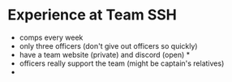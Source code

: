 # Experience at Team SSH

* comps every week
* only three officers (don't give out officers so quickly)
* have a team website (private) and discord (open)
  * 
* officers really support the team (might be captain's relatives)
* 